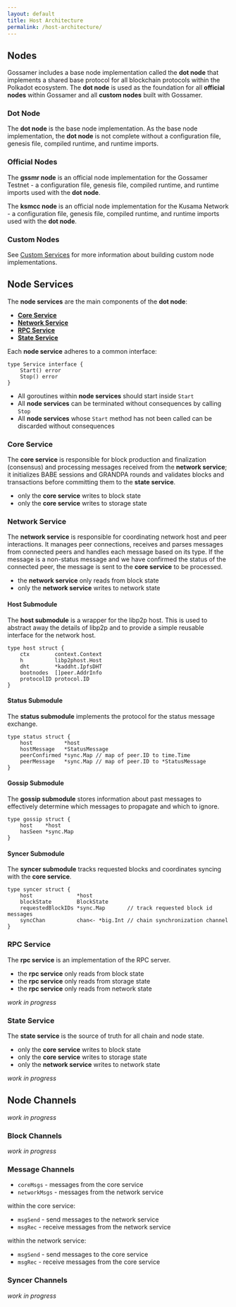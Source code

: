```yaml
---
layout: default
title: Host Architecture
permalink: /host-architecture/
---
```


## Nodes

Gossamer includes a base node implementation called the **dot node** that implements a shared base protocol for all blockchain protocols within the Polkadot ecosystem. The **dot node** is used as the foundation for all **official nodes** within Gossamer and all **custom nodes** built with Gossamer.

### Dot Node

The **dot node** is the base node implementation. As the base node implementation, the **dot node** is not complete without a configuration file, genesis file, compiled runtime, and runtime imports.

### Official Nodes

The **gssmr node** is an official node implementation for the Gossamer Testnet - a configuration file, genesis file, compiled runtime, and runtime imports used with the **dot node**.

The **ksmcc node** is an official node implementation for the Kusama Network - a configuration file, genesis file, compiled runtime, and runtime imports used with the **dot node**.

### Custom Nodes

See [Custom Services](../custom-services/) for more information about building custom node implementations.

## Node Services

The **node services** are the main components of the **dot node**:

- **[Core Service](#core-service)**
- **[Network Service](#network-service)**
- **[RPC Service](#rpc-service)**
- **[State Service](#state-service)**

Each **node service** adheres to a common interface:

```go=
type Service interface {
	Start() error
	Stop() error
}
```

- All goroutines within **node services** should start inside `Start`
- All **node services**  can be terminated without consequences by calling `Stop`
- All **node services** whose `Start` method has not been called can be discarded without consequences

### Core Service

The **core service** is responsible for block production and finalization (consensus) and processing messages received from the **network service**; it initializes BABE sessions and GRANDPA rounds and validates blocks and transactions before committing them to the **state service**. 

- only the **core service** writes to block state
- only the **core service** writes to storage state

### Network Service

The **network service** is responsible for coordinating network host and peer interactions. It manages peer connections, receives and parses messages from connected peers and handles each message based on its type. If the message is a non-status message and we have confirmed the status of the connected peer, the message is sent to the **core service** to be processed.

- the **network service** only reads from block state
- only the **network service** writes to network state

#### Host Submodule

The **host submodule** is a wrapper for the libp2p host. This is used to abstract away the details of libp2p and to provide a simple reusable interface for the network host.

```go=
type host struct {
	ctx        context.Context
	h          libp2phost.Host
	dht        *kaddht.IpfsDHT
	bootnodes  []peer.AddrInfo
	protocolID protocol.ID
}
```

#### Status Submodule

The **status submodule** implements the protocol for the status message exchange.

```go=
type status struct {
	host          *host
	hostMessage   *StatusMessage
	peerConfirmed *sync.Map // map of peer.ID to time.Time
	peerMessage   *sync.Map // map of peer.ID to *StatusMessage
}
```

#### Gossip Submodule

The **gossip submodule** stores information about past messages to effectively determine which messages to propagate and which to ignore.

```go=
type gossip struct {
	host    *host
	hasSeen *sync.Map
}
```

#### Syncer Submodule

The **syncer submodule** tracks requested blocks and coordinates syncing with the **core service**.

```go=
type syncer struct {
	host              *host
	blockState        BlockState
	requestedBlockIDs *sync.Map       // track requested block id messages
	syncChan          chan<- *big.Int // chain synchronization channel
}
```

### RPC Service

The **rpc service** is an implementation of the RPC server.

- the **rpc service** only reads from block state
- the **rpc service** only reads from storage state
- the **rpc service** only reads from network state

_work in progress_

### State Service

The **state service** is the source of truth for all chain and node state.

- only the **core service** writes to block state
- only the **core service** writes to storage state
- only the **network service** writes to network state

_work in progress_

## Node Channels

_work in progress_

### Block Channels

_work in progress_

### Message Channels

- `coreMsgs` - messages from the core service
- `networkMsgs` - messages from the network service

within the core service:

- `msgSend` - send messages to the network service
- `msgRec` - receive messages from the network service

within the network service:

- `msgSend` - send messages to the core service
- `msgRec` - receive messages from the core service

### Syncer Channels

_work in progress_
